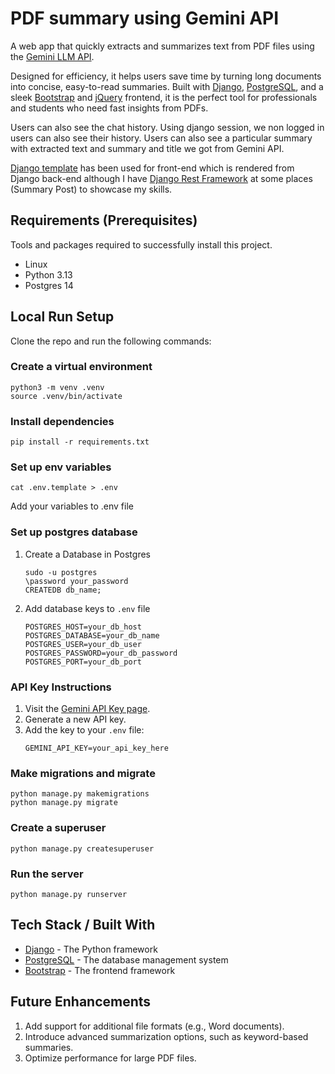 # PDF summary using Gemini API
A web app that quickly extracts and summarizes text from PDF files using the [Gemini LLM API](https://ai.google.dev/gemini-api/docs#python).

Designed for efficiency, it helps users save time by turning long documents into concise, easy-to-read summaries. Built with [Django](https://www.djangoproject.com/), [PostgreSQL](https://www.postgresql.org/), and a sleek [Bootstrap](https://getbootstrap.com/) and [jQuery](https://jquery.com/) frontend, it is the perfect tool for professionals and students who need fast insights from PDFs.

Users can also see the chat history. Using django session, we non logged in users can also see their history. Users can also see a particular summary with extracted text and summary and title we got from Gemini API.

[Django template](https://docs.djangoproject.com/en/5.1/topics/templates/) has been used for front-end which is rendered from Django back-end although I have [Django Rest Framework](https://www.django-rest-framework.org/) at some places (Summary Post) to showcase my skills.

## Requirements  (Prerequisites)
Tools and packages required to successfully install this project.
* Linux
* Python 3.13
* Postgres 14

## Local Run Setup
Clone the repo and run the following commands:
### Create a virtual environment
```
python3 -m venv .venv
source .venv/bin/activate
```

### Install dependencies
```
pip install -r requirements.txt
```

### Set up env variables
```
cat .env.template > .env
```
Add your variables to .env file

### Set up postgres database
1. Create a Database in Postgres
    ```
    sudo -u postgres
    \password your_password
    CREATEDB db_name;
    ```
2. Add database keys to `.env` file
    ```
    POSTGRES_HOST=your_db_host
    POSTGRES_DATABASE=your_db_name
    POSTGRES_USER=your_db_user
    POSTGRES_PASSWORD=your_db_password
    POSTGRES_PORT=your_db_port
    ```

### API Key Instructions
1. Visit the [Gemini API Key page](https://aistudio.google.com/apikey).
2. Generate a new API key.
3. Add the key to your `.env` file:
    ```
    GEMINI_API_KEY=your_api_key_here
    ```

### Make migrations and migrate
```
python manage.py makemigrations
python manage.py migrate
```

### Create a superuser
```
python manage.py createsuperuser
```

### Run the server
```
python manage.py runserver
```

## Tech Stack / Built With
* [Django](https://www.djangoproject.com/) - The Python framework
* [PostgreSQL](https://www.postgresql.org/) - The database management system
* [Bootstrap](https://getbootstrap.com/) - The frontend framework

## Future Enhancements
1. Add support for additional file formats (e.g., Word documents).
3. Introduce advanced summarization options, such as keyword-based summaries.
4. Optimize performance for large PDF files.
